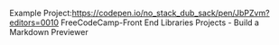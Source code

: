Example Project:https://codepen.io/no_stack_dub_sack/pen/JbPZvm?editors=0010
FreeCodeCamp-Front End Libraries Projects - Build a Markdown Previewer
